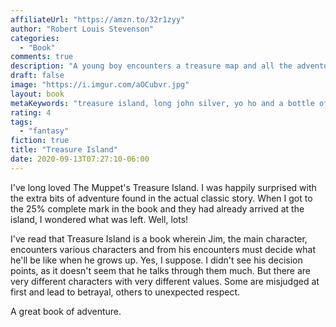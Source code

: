 ```yaml
---
affiliateUrl: "https://amzn.to/32r1zyy"
author: "Robert Louis Stevenson"
categories:
  - "Book"
comments: true
description: "A young boy encounters a treasure map and all the adventure attached to it"
draft: false
image: "https://i.imgur.com/aOCubvr.jpg"
layout: book
metaKeywords: "treasure island, long john silver, yo ho and a bottle of rum"
rating: 4
tags:
  - "fantasy"
fiction: true
title: "Treasure Island"
date: 2020-09-13T07:27:10-06:00
---
```


I've long loved The Muppet's Treasure Island. I was happily surprised with the extra bits of adventure found in the actual classic story. When I got to the 25% complete mark in the book and they had already arrived at the island, I wondered what was left. Well, lots! 

I've read that Treasure Island is a book wherein Jim, the main character, encounters various characters and from his encounters must decide what he'll be like when he grows up.  Yes, I suppose. I didn't see his decision points, as it doesn't seem that he talks through them much. But there are very different characters with very different values. Some are misjudged at first and lead to betrayal, others to unexpected respect.

A great book of adventure.
